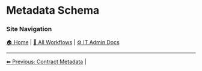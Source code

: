 # Metadata Schema

### Site Navigation
[🏠 Home](../../../../README.md) | [📂 All Workflows](../../../../users/users.md) | [⚙ IT Admin Docs](../../../../it-admins/README.md)


<!-- description: Documentation about Metadata Schema for Your Organization. -->


---

[⬅ Previous: Contract Metadata](contract-metadata.md) | 